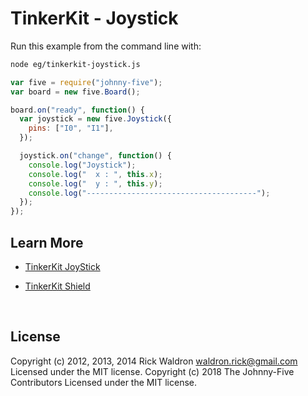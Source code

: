 <!--remove-start-->

# TinkerKit - Joystick

<!--remove-end-->








Run this example from the command line with:
```bash
node eg/tinkerkit-joystick.js
```


```javascript
var five = require("johnny-five");
var board = new five.Board();

board.on("ready", function() {
  var joystick = new five.Joystick({
    pins: ["I0", "I1"],
  });

  joystick.on("change", function() {
    console.log("Joystick");
    console.log("  x : ", this.x);
    console.log("  y : ", this.y);
    console.log("--------------------------------------");
  });
});

```









## Learn More

- [TinkerKit JoyStick](http://tinkerkit.tihhs.nl/joystick/)

- [TinkerKit Shield](http://tinkerkit.tihhs.nl/shield/)

&nbsp;

<!--remove-start-->

## License
Copyright (c) 2012, 2013, 2014 Rick Waldron <waldron.rick@gmail.com>
Licensed under the MIT license.
Copyright (c) 2018 The Johnny-Five Contributors
Licensed under the MIT license.

<!--remove-end-->
